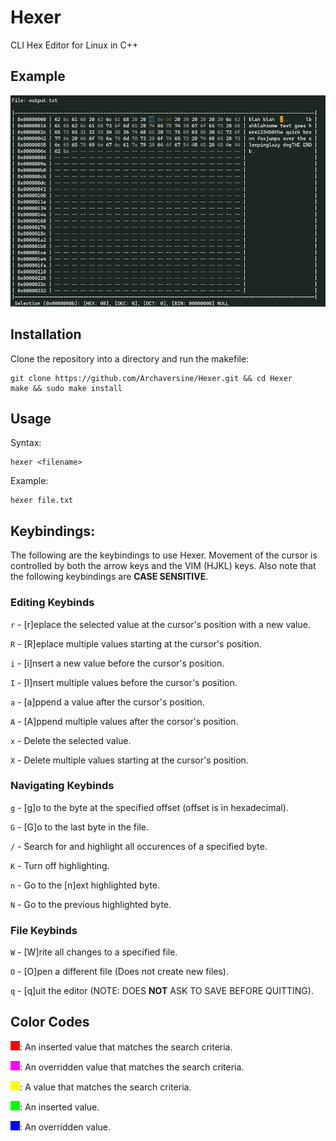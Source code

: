 # Hexer
CLI Hex Editor for Linux in C++

## Example

![Hexer in Use](https://raw.githubusercontent.com/Archaversine/Hexer/main/img/sample-use.png)

## Installation

Clone the repository into a directory and run the makefile:
```
git clone https://github.com/Archaversine/Hexer.git && cd Hexer
make && sudo make install
```

## Usage

Syntax:
```
hexer <filename>
```

Example:
```
hexer file.txt
```

## Keybindings:

The following are the keybindings to use Hexer. Movement of the cursor is controlled by
both the arrow keys and the VIM (HJKL) keys. Also note that the following keybindings
are **CASE SENSITIVE**.

### Editing Keybinds

`r` - \[r]eplace the selected value at the cursor's position with a new value.

`R` - \[R]eplace multiple values starting at the cursor's position.

`i` - \[i]nsert a new value before the cursor's position.

`I` - \[I]nsert multiple values before the cursor's position.

`a` - \[a]ppend a value after the cursor's position.

`A` - \[A]ppend multiple values after the corsor's position.

`x` - Delete the selected value.

`X` - Delete multiple values starting at the cursor's position.

### Navigating Keybinds

`g` - \[g]o to the byte at the specified offset (offset is in hexadecimal).

`G` - \[G]o to the last byte in the file.

`/` - Search for and highlight all occurences of a specified byte.

`K` - Turn off highlighting.

`n` - Go to the \[n]ext highlighted byte.

`N` - Go to the previous highlighted byte.

### File Keybinds

`W` - \[W]rite all changes to a specified file.

`O` - \[O]pen a different file (Does not create new files).

`q` - \[q]uit the editor (NOTE: DOES **NOT** ASK TO SAVE BEFORE QUITTING).

## Color Codes

![#ff0000](img/colors/ff0000.png): An inserted value that matches the search criteria.

![#ff00ff](img/colors/ff00ff.png): An overridden value that matches the search criteria.

![#ffff00](img/colors/ffff00.png): A value that matches the search criteria.

![#00ff00](img/colors/00ff00.png): An inserted value.

![#0000ff](img/colors/0000ff.png): An overridden value.

